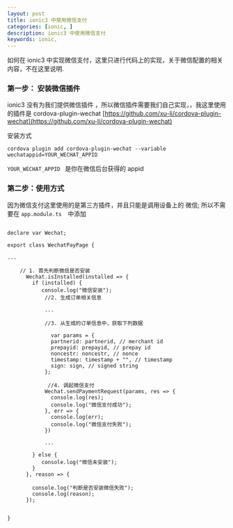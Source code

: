 ```yaml
---
layout: post
title: ionic3 中使用微信支付
categories: [ionic, ]
description: ionic3 中使用微信支付
keywords: ionic, 
---
```


如何在 ionic3 中实现微信支付，这里只进行代码上的实现，关于微信配置的相关内容，不在这里说明.

### 第一步： 安装微信插件

ionic3 没有为我们提供微信插件 ，所以微信插件需要我们自己实现，，我这里使用的插件是 cordova-plugin-wechat [https://github.com/xu-li/cordova-plugin-wechat](https://github.com/xu-li/cordova-plugin-wechat)

安装方式
```
cordova plugin add cordova-plugin-wechat --variable wechatappid=YOUR_WECHAT_APPID
```

`YOUR_WECHAT_APPID ` 是你在微信后台获得的 appid

### 第二步：使用方式

因为微信支付这里使用的是第三方插件，并且只能是调用设备上的 微信; 所以不需要在 `app.module.ts  `中添加

```

declare var Wechat;

export class WechatPayPage {

... 

    // 1. 首先判断微信是否安装
      Wechat.isInstalled(installed => {
        if (installed) {
           console.log("微信安装");
            //2. 生成订单相关信息

            ...

            //3. 从生成的订单信息中，获取下列数据

              var params = {
              partnerid: partnerid, // merchant id
              prepayid: prepayid, // prepay id
              noncestr: noncestr, // nonce
              timestamp: timestamp + "", // timestamp
              sign: sign, // signed string
            };

             //4. 调起微信支付
            Wechat.sendPaymentRequest(params, res => {
              console.log(res);
              console.log("微信支付成功");
            }, err => {
              console.log(err);
              console.log("微信支付失败");
            })

            ...

        } else {
           console.log("微信未安装");
        }
      }, reason => {
        
        console.log("判断是否安装微信失败");
        console.log(reason);
      });


}

```



